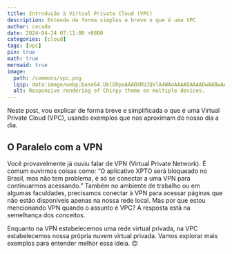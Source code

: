 ```yaml
---
title: Introdução à Virtual Private Cloud (VPC)
description: Entenda de forma simples e breve o que é uma VPC
author: cocada
date: 2024-04-24 07:11:00 +0800
categories: [cloud]
tags: [vpc]
pin: true
math: true
mermaid: true
image:
  path: /commons/vpc.png
  lqip: data:image/webp;base64,UklGRpoAAABXRUJQVlA4WAoAAAAQAAAADwAABwAAQUxQSDIAAAARL0AmbZurmr57yyIiqE8oiG0bejIYEQTgqiDA9vqnsUSI6H+oAERp2HZ65qP/VIAWAFZQOCBCAAAA8AEAnQEqEAAIAAVAfCWkAALp8sF8rgRgAP7o9FDvMCkMde9PK7euH5M1m6VWoDXf2FkP3BqV0ZYbO6NA/VFIAAAA
  alt: Responsive rendering of Chirpy theme on multiple devices.
---
```


Neste post, vou explicar de forma breve e simplificada o que é uma Virtual Private Cloud (VPC), usando exemplos que nos aproximam do nosso dia a dia.

## O Paralelo com a VPN

Você provavelmente já ouviu falar de VPN (Virtual Private Network). É comum ouvirmos coisas como: “O aplicativo XPTO será bloqueado no Brasil, mas não tem problema, é só se conectar a uma VPN para continuarmos acessando.” Também no ambiente de trabalho ou em algumas faculdades, precisamos conectar à VPN para acessar páginas que não estão disponíveis apenas na nossa rede local. Mas por que estou mencionando VPN quando o assunto é VPC? A resposta está na semelhança dos conceitos.

Enquanto na VPN estabelecemos uma rede virtual privada, na VPC estabelecemos nossa própria nuvem virtual privada. Vamos explorar mais exemplos para entender melhor essa ideia. 😊
